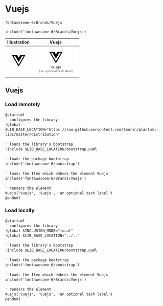 # Vuejs


```text
fontawesome-6/Brands/Vuejs
```

```text
include('fontawesome-6/Brands/Vuejs')
```



| Illustration | Vuejs |
| :---: | :---: |
| ![illustration for Illustration](../../fontawesome-6/Brands/Vuejs.png) | ![illustration for Vuejs](../../fontawesome-6/Brands/Vuejs.Local.png) |




## Vuejs

### Load remotely
```plantuml
@startuml
' configures the library
!global $LIB_BASE_LOCATION="https://raw.githubusercontent.com/tmorin/plantuml-libs/master/distribution"

' loads the library's bootstrap
!include $LIB_BASE_LOCATION/bootstrap.puml

' loads the package bootstrap
include('fontawesome-6/bootstrap')

' loads the Item which embeds the element Vuejs
include('fontawesome-6/Brands/Vuejs')

' renders the element
Vuejs('Vuejs', 'Vuejs', 'an optional tech label')
@enduml
```

### Load locally
```plantuml
@startuml
' configures the library
!global $INCLUSION_MODE="local"
!global $LIB_BASE_LOCATION="../.."

' loads the library's bootstrap
!include $LIB_BASE_LOCATION/bootstrap.puml

' loads the package bootstrap
include('fontawesome-6/bootstrap')

' loads the Item which embeds the element Vuejs
include('fontawesome-6/Brands/Vuejs')

' renders the element
Vuejs('Vuejs', 'Vuejs', 'an optional tech label')
@enduml
```

